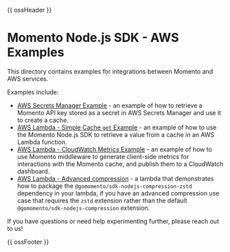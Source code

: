 {{ ossHeader }}

# Momento Node.js SDK - AWS Examples

This directory contains examples for integrations between Momento and AWS services.

Examples include:

- [AWS Secrets Manager Example](./secrets-manager) - an example of how to retrieve a Momento API key stored as a secret in AWS Secrets Manager and use it to create a cache.
- [AWS Lambda - Simple Cache `get` Example](./lambda-examples/simple-get) - an example of how to use the Momento Node.js SDK to retrieve a value from a cache in an AWS Lambda function.
- [AWS Lambda - CloudWatch Metrics Example](./lambda-examples/cloudwatch-metrics) - an example of how to use Momento middleware to generate client-side metrics for interactions with the Momento cache, and publish them to a CloudWatch dashboard.
- [AWS Lambda - Advanced compression](./lambda-examples/advanced-compression) - a lambda that demonstrates how to package the `@gomomento/sdk-nodejs-compression-zstd` dependency in your lambda, if you have an advanced compression use case that requires the `zstd` extension rather than the default `@gomomento/sdk-nodejs-compression` extension.

If you have questions or need help experimenting further, please reach out to us!

{{ ossFooter }}

